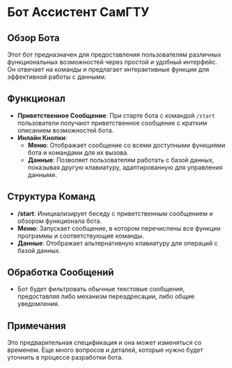 # Бот Ассистент СамГТУ

## Обзор Бота
Этот бот предназначен для предоставления пользователям различных функциональных возможностей через простой и удобный интерфейс. Он отвечает на команды и предлагает интерактивные функции для эффективной работы с данными.

## Функционал
- **Приветственное Сообщение**: При старте бота с командой `/start` пользователи получают приветственное сообщение с кратким описанием возможностей бота.
- **Инлайн Кнопки**:
  - **Меню**: Отображает сообщение со всеми доступными функциями бота и командами для их вызова.
  - **Данные**: Позволяет пользователям работать с базой данных, показывая другую клавиатуру, адаптированную для управления данными.

## Структура Команд
- **/start**: Инициализирует беседу с приветственным сообщением и обзором функционала бота.
- **Меню**: Запускает сообщение, в котором перечислены все функции программы и соответствующие команды.
- **Данные**: Отображает альтернативную клавиатуру для операций с базой данных.

## Обработка Сообщений
- Бот будет фильтровать обычные текстовые сообщения, предоставляя либо механизм переадресации, либо общие уведомления.

## Примечания
Это предварительная спецификация и она может изменяться со временем. Еще много вопросов и деталей, которые нужно будет уточнить в процессе разработки бота.


